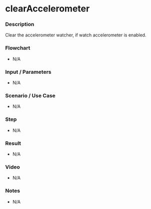 # clearAccelerometer

### Description

Clear the accelerometer watcher, if watch accelerometer is enabled.

### Flowchart

- N/A

<!--![Flowchart](componentValue-flowchart.png?raw=true)-->

### Input / Parameters

- N/A

### Scenario / Use Case

- N/A

### Step

- N/A

### Result

- N/A

### Video

- N/A

### Notes

- N/A